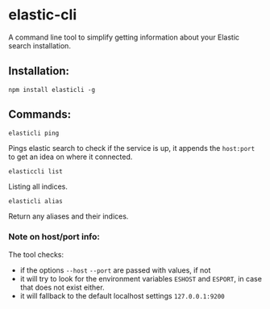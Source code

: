 # elastic-cli
A command line tool to simplify getting information about your Elastic search installation.

## Installation:

`npm install elasticli -g`

## Commands:

`elasticli ping`

Pings elastic search to check if the service is up, it appends the `host:port` to get an idea
on where it connected.

`elasticcli list`

Listing all indices.

`elasticli alias`

Return any aliases and their indices.

### Note on host/port info:

The tool checks:

 - if the options `--host` `--port` are passed with values, if not
 - it will try to look for the environment variables `ESHOST` and `ESPORT`, in case that does not exist either.
 - it will fallback to the default localhost settings `127.0.0.1:9200`
